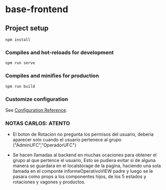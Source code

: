 # base-frontend

## Project setup
```
npm install
```

### Compiles and hot-reloads for development
```
npm run serve
```

### Compiles and minifies for production
```
npm run build
```

### Customize configuration
See [Configuration Reference](https://cli.vuejs.org/config/).

### NOTAS CARLOS: ATENTO
- El boton de Rotacion no pregunta los permisos del usuario, deberia aparecer solo cuando el usuario pertenece al grupo  ("AdminUFC","OperadorUFC")

- Se hacen llamadas al backend en muchas ocaciones para obtener el grupo al que pertence el usuario,
Esto se pudiera evitar si de alguna manera se guardara en el localstorage de la pagina, haciendo una sola llamada en el componte informeOperativoVIEW padre y luego se le pasara como props a los componentes hijos, de los 5 estados y rotaciones y vagones y productos.